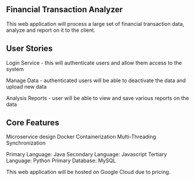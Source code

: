 Financial Transaction Analyzer
-----------------------------

This web application will process a large set of financial transaction data, analyze and report on it to the client.

User Stories
------------

Login Service - this will authenticate users and allow them access to the system

Manage Data - authenticated users will be able to deactivate the data and upload new data

Analysis Reports - user will be able to view and save various reports on the data

Core Features
-------------

Microservice design
Docker Containerization
Multi-Threading
Synchronization

Primary Language: Java
Secondary Language: Javascript
Tertiary Language: Python
Primary Database: MySQL

This web application will be hosted on Google Cloud due to pricing.